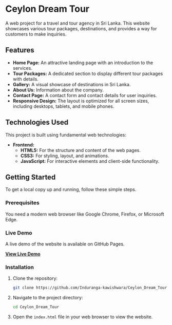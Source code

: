 # Ceylon Dream Tour

A web project for a travel and tour agency in Sri Lanka. This website showcases various tour packages, destinations, and provides a way for customers to make inquiries.

## Features

- **Home Page:** An attractive landing page with an introduction to the services.
- **Tour Packages:** A dedicated section to display different tour packages with details.
- **Gallery:** A visual showcase of destinations in Sri Lanka.
- **About Us:** Information about the company.
- **Contact Page:** A contact form and contact details for user inquiries.
- **Responsive Design:** The layout is optimized for all screen sizes, including desktops, tablets, and mobile phones.

## Technologies Used

This project is built using fundamental web technologies:

- **Frontend:**
  - **HTML5:** For the structure and content of the web pages.
  - **CSS3:** For styling, layout, and animations.
  - **JavaScript:** For interactive elements and client-side functionality.

## Getting Started

To get a local copy up and running, follow these simple steps.

### Prerequisites

You need a modern web browser like Google Chrome, Firefox, or Microsoft Edge.

### Live Demo

A live demo of the website is available on GitHub Pages.

[**View Live Demo**](https://induranga-kawishwara.github.io/Ceylon_Dream_Tour/)

### Installation

1.  Clone the repository:
    ```sh
    git clone https://github.com/Induranga-kawishwara/Ceylon_Dream_Tour.git
    ```
2.  Navigate to the project directory:
    ```sh
    cd Ceylon_Dream_Tour
    ```
3.  Open the `index.html` file in your web browser to view the website.
